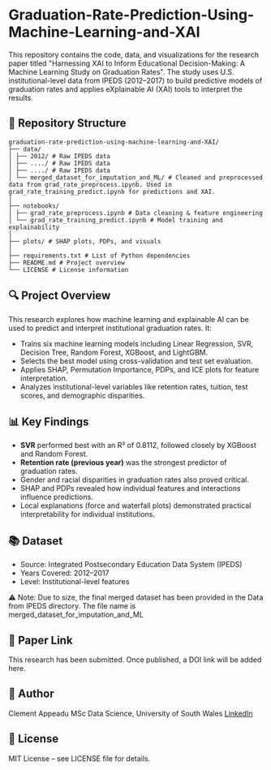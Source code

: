 # Graduation-Rate-Prediction-Using-Machine-Learning-and-XAI

This repository contains the code, data, and visualizations for the research paper titled "Harnessing XAI to Inform Educational Decision-Making: A Machine Learning Study on Graduation Rates". The study uses U.S. institutional-level data from IPEDS (2012–2017) to build predictive models of graduation rates and applies eXplainable AI (XAI) tools to interpret the results.

## 📁 Repository Structure
```
graduation-rate-prediction-using-machine-learning-and-XAI/
├── data/
│ ├── 2012/ # Raw IPEDS data
│ ├── ..../ # Raw IPEDS data
│ ├── ..../ # Raw IPEDS data
│ └── merged_dataset_for_imputation_and_ML/ # Cleaned and preprocessed data from grad_rate_preprocess.ipynb. Used in grad_rate_training_predict.ipynb for predictions and XAI.
│
├── notebooks/
│ ├── grad_rate_preprocess.ipynb # Data cleaning & feature engineering
│ └── grad_rate_training_predict.ipynb # Model training and explainability
│
├── plots/ # SHAP plots, PDPs, and visuals
│
├── requirements.txt # List of Python dependencies
├── README.md # Project overview
└── LICENSE # License information
```

## 🔍 Project Overview
This research explores how machine learning and explainable AI can be used to predict and interpret institutional graduation rates. It:
- Trains six machine learning models including Linear Regression, SVR, Decision Tree, Random Forest, XGBoost, and LightGBM.
- Selects the best model using cross-validation and test set evaluation.
- Applies SHAP, Permutation Importance, PDPs, and ICE plots for feature interpretation.
- Analyzes institutional-level variables like retention rates, tuition, test scores, and demographic disparities.

## 📊 Key Findings

- **SVR** performed best with an R² of 0.8112, followed closely by XGBoost and Random Forest.
- **Retention rate (previous year)** was the strongest predictor of graduation rates.
- Gender and racial disparities in graduation rates also proved critical.
- SHAP and PDPs revealed how individual features and interactions influence predictions.
- Local explanations (force and waterfall plots) demonstrated practical interpretability for individual institutions.

## 📚 Dataset
- Source: Integrated Postsecondary Education Data System (IPEDS)
- Years Covered: 2012–2017
- Level: Institutional-level features

⚠️ Note: Due to size, the final merged dataset has been provided in the Data from IPEDS directory. The file name is merged_dataset_for_imputation_and_ML

## 📄 Paper Link
This research has been submitted. Once published, a DOI link will be added here.

## 🧠 Author
Clement Appeadu
MSc Data Science, University of South Wales
[LinkedIn](https://www.linkedin.com/in/clement-appeadu-9b6a2b148)

## 📃 License
MIT License – see LICENSE file for details.
